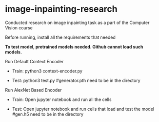 # image-inpainting-research
Conducted research on image inpainting task as a part of the Computer Vision course

Before running, install all the requirements that needed

**To test model, pretrained models needed. Github cannot load such models.**

Run Default Context Encoder

  - Train: python3 context-encoder.py

   - Test: python3 test.py #generator.pth need to be in the directory

Run AlexNet Based Encoder

  - Train: Open jupyter notebook and run all the cells

  - Test: Open jupyter notebook and run cells that load and test the model #gen.h5 need to be in the directory

